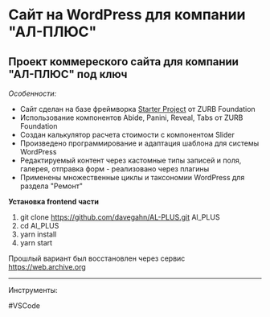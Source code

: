 # Сайт на WordPress для компании "АЛ-ПЛЮС"

## Проект коммереского сайта для компании "АЛ-ПЛЮС" под ключ

_Особенности:_

- Сайт сделан на базе фреймворка [Starter Project](https://github.com/zurb/foundation-zurb-template) от ZURB Foundation
- Использование компонентов Abide, Panini, Reveal, Tabs от ZURB Foundation
- Создан калькулятор расчета стоимости с компонентом Slider
- Произведено программирование и адаптация шаблона для системы WordPress
- Редактируемый контент через кастомные типы записей и поля, галерея, отправка форм - реализовано через плагины
- Применены множественные циклы и таксономии WordPress для раздела "Ремонт"

**Установка frontend части**

1.  git clone https://github.com/davegahn/AL-PLUS.git Al_PLUS
2.  cd Al_PLUS
3.  yarn install
4.  yarn start

Прошлый вариант был восстановлен через сервис https://web.archive.org

---

Инструменты:

\#VSCode
